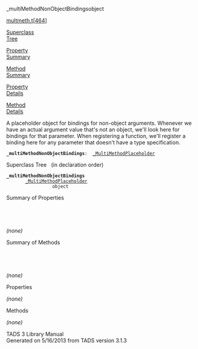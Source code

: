 <span class="title">\_multiMethodNonObjectBindings</span><span class="type">object</span>

[multmeth.t](../file/multmeth.t.html)\[[464](../source/multmeth.t.html#464)\]

[Superclass  
Tree](#_SuperClassTree_)

[Property  
Summary](#_PropSummary_)

[Method  
Summary](#_MethodSummary_)

[Property  
Details](#_Properties_)

[Method  
Details](#_Methods_)

<div class="fdesc">

A placeholder object for bindings for non-object arguments. Whenever we
have an actual argument value that's not an object, we'll look here for
bindings for that parameter. When registering a function, we'll register
a binding here for any parameter that doesn't have a type specification.

**`_multiMethodNonObjectBindings`**` :   `[`_MultiMethodPlaceholder`](../object/_MultiMethodPlaceholder.html)

</div>

<span id="_SuperClassTree_"></span>

<div class="mjhd">

<span class="hdln">Superclass Tree</span>   (in declaration order)

</div>

**`_multiMethodNonObjectBindings`**  
`         `[`_MultiMethodPlaceholder`](../object/_MultiMethodPlaceholder.html)  
`                 object`  
<span id="_PropSummary_"></span>

<div class="mjhd">

<span class="hdln">Summary of Properties</span>  

</div>

` `

` `

*(none)* <span id="_MethodSummary_"></span>

<div class="mjhd">

<span class="hdln">Summary of Methods</span>  

</div>

` `

` `

*(none)* <span id="_Properties_"></span>

<div class="mjhd">

<span class="hdln">Properties</span>  

</div>

*(none)* <span id="_Methods_"></span>

<div class="mjhd">

<span class="hdln">Methods</span>  

</div>

*(none)*

<div class="ftr">

TADS 3 Library Manual  
Generated on 5/16/2013 from TADS version 3.1.3

</div>
